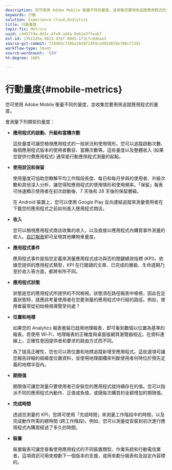 ```yaml
---
description: 您可使用 Adobe Mobile 衡量不同的量度，並收集您要用來追蹤應用程式的量度。
keywords: 行動
solution: Experience Cloud,Analytics
title: 行動量度
topic-fix: Metrics
uuid: c4457f4a-9d1c-4fe9-ad4a-9eb2e37feab7
exl-id: 13912d5e-9813-4f8f-80d5-1f3cfcdd6aa3
source-git-commit: f18d65c738ba16d9f1459ca485d87be708cf23d2
workflow-type: tm+mt
source-wordcount: '529'
ht-degree: 100%

---
```


# 行動量度{#mobile-metrics}

您可使用 Adobe Mobile 衡量不同的量度，並收集您要用來追蹤應用程式的量度。

會測量下列類型的量度：

* **應用程式的啟動、升級和當機次數**

   這些量度可讓您檢視應用程式的一般狀況和使用情形。您可以追蹤啟動次數、每個應用程式版本的使用者數目、當機次數等。這些量度以及整體收入 (如果您提供付費應用程式) 通常是行動應用程式測量的起點。

* **使用狀況和保留**

   使用量度可協助您瞭解平均工作階段長度、每日和每月參與的使用者、升級次數和其他深入分析，讓您得知應用程式的使用情形和使用頻率。「保留」報表可快速顯示使用者在初次啟動後、7 天後和 28 天後的保留層級。

   在 Android 裝置上，您可以使用 Google Play 反向連結追蹤來測量使用者在下載您的應用程式之前如何進入應用程式商店。

* **收入**

   您可以檢視應用程式商店收集的收入，以及直接以應用程式內購買事件測量的收入。[自訂報表](/help/using/usage/reports-customize/reports-customize.md)即可呈現其他購物車量度。

* **應用程式事件**

   應用程式事件是指您定義來測量應用程式成功與否的關鍵績效指標 (KPI)。依據您提供的應用程式類型，KPI 在已閱讀的文章、已完成的層級、生命週期乃至於收入等方面，都將有所不同。

* **應用程式狀態**

   狀態是您的應用程式所提供的不同檢視。狀態須在路徑報表中檢視，因此在定義狀態時，就應該考量使用者在您要測量的應用程式中行經的路徑。例如，使用者最常從初始檢視導覽至何處？

* **位置和地標**

   如果您的 Analytics 報表套裝已啟用地理報表，即可看到數個以位置為基準的報表。若使用 Wi-Fi，地理報表的正確度與桌面版網頁瀏覽器相近。在資料連線上，正確性會因提供者和要求的路由方式而不同。

   為了提高正確性，您也可以將位置和地標追蹤新增至應用程式。這些選項可讓您報告詳細的經緯度位置資料，並使用地理圍欄來判斷使用者何時位於預先定義的地標半徑內。

* **期限值**

   期限值可讓您測量只要使用者已安裝您的應用程式就持續存在的值。您可以指派不同的應用程式內動作、正值或負值，或隨每次購買的金額增加的期限值。

* **完成時間**

   透過您測量的 KPI，您將可使用「完成時間」來測量工作階段中的時間，以及完成動作所需的總時間 (跨工作階段)。例如，您可以測量從安裝到初次進行應用程式內購買經過了多久的時間。

* **裝置**

   裝置報表可讓您查看使用應用程式的不同裝置類型、作業系統和行動電信業者。這項資訊可用來規劃下一個版本的支援，或用來劃分報表和及設定內容標的。
